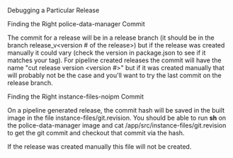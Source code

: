 Debugging a Particular Release

Finding the Right police-data-manager Commit

The commit for a release will be in a release branch (it should be in
the branch release_v<version # of the release>) but if the release
was created manually it could vary (check the version in package.json to
see if it matches your tag). For pipeline created releases the commit
will have the name "cut release version <version #>" but if it was
created manually that will probably not be the case and you'll want to
try the last commit on the release branch.

Finding the Right instance-files-noipm Commit

On a pipeline generated release, the commit hash will be saved in the
built image in the file instance-files/git.revision. You should be able
to run **sh** on the police-data-manager image and cat
/app/src/instance-files/git.revision to get the git commit and checkout
that commit via the hash.

If the release was created manually this file will not be created.

